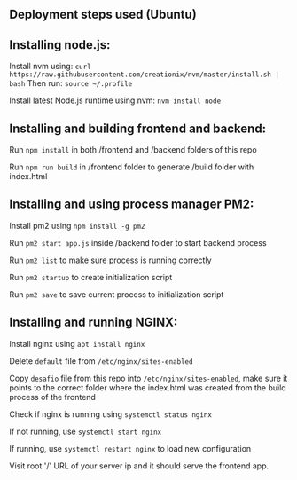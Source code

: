 ## Deployment steps used (Ubuntu)

## Installing node.js:
Install nvm using:
`curl https://raw.githubusercontent.com/creationix/nvm/master/install.sh | bash`
Then run:
`source ~/.profile`

Install latest Node.js runtime using nvm:
`nvm install node`


## Installing and building frontend and backend:
Run `npm install` in both /frontend and /backend folders of this repo

Run `npm run build` in /frontend folder to generate /build folder with index.html


## Installing and using process manager PM2:
Install pm2 using `npm install -g pm2`

Run `pm2 start app.js` inside /backend folder to start backend process

Run `pm2 list` to make sure process is running correctly

Run `pm2 startup` to create initialization script

Run `pm2 save` to save current process to initialization script


## Installing and running NGINX:
Install nginx using `apt install nginx`

Delete `default` file from `/etc/nginx/sites-enabled`

Copy `desafio` file from this repo into `/etc/nginx/sites-enabled`, make sure it points to the correct folder where the index.html was created from the build process of the frontend

Check if nginx is running using `systemctl status nginx`

If not running, use `systemctl start nginx`

If running, use `systemctl restart nginx` to load new configuration

Visit root '/' URL of your server ip and it should serve the frontend app.